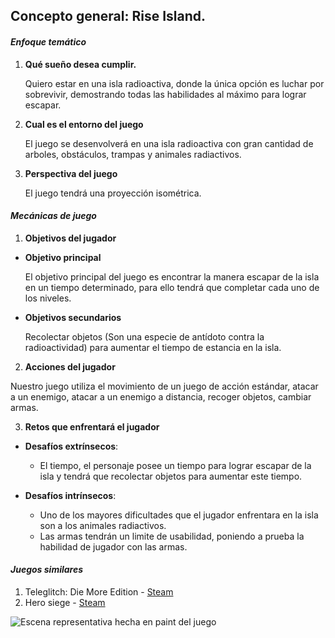 ## Concepto general: Rise Island.

#### ***Enfoque temático***

1. **Qué sueño desea cumplir.**

   Quiero estar en una isla radioactiva, donde la única opción es luchar por sobrevivir, demostrando todas las habilidades al máximo para lograr escapar.

2. **Cual es el entorno del juego**

   El juego se desenvolverá en una isla radioactiva con gran cantidad de arboles, obstáculos, trampas y animales radiactivos.

3. **Perspectiva del juego**

   El juego tendrá una proyección isométrica.

#### ***Mecánicas de juego***

1. **Objetivos del jugador**

  - **Objetivo principal**

    El objetivo principal del juego es encontrar la manera escapar de la isla en un tiempo determinado, para ello tendrá que completar cada uno de los niveles.

  - **Objetivos secundarios**

    Recolectar objetos (Son una especie de antídoto contra la radioactividad) para aumentar el tiempo de estancia en la isla.

2. **Acciones del jugador**

  Nuestro juego utiliza el movimiento de un juego de acción estándar, atacar a un enemigo, atacar a un enemigo a distancia, recoger objetos, cambiar armas.

3. **Retos que enfrentará el jugador**

  - **Desafíos extrínsecos**:
    - El tiempo, el personaje posee un tiempo para lograr escapar de la isla y tendrá que recolectar objetos para aumentar este tiempo.

  - **Desafíos intrínsecos**:
    - Uno de los mayores dificultades que el jugador enfrentara en la isla son a los animales radiactivos.
    - Las armas tendrán un limite de usabilidad, poniendo a prueba la habilidad de jugador con las armas.

#### ***Juegos similares***

1. Teleglitch: Die More Edition - [Steam](https://store.steampowered.com/app/234390/Teleglitch_Die_More_Edition/)
2. Hero siege - [Steam](https://store.steampowered.com/app/269210/Hero_Siege/?l=spanish)

![Escena representativa hecha en paint del juego](https://i.imgur.com/CQxnq2p.jpg)